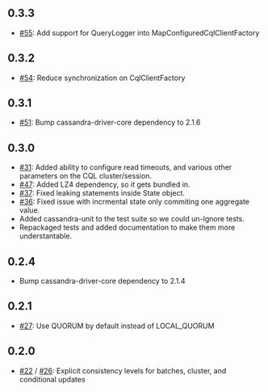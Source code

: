 ## 0.3.3

* [#55][]: Add support for QueryLogger into MapConfiguredCqlClientFactory

[#55]: https://github.com/hmsonline/storm-cassandra-cql/issues/55

## 0.3.2

* [#54][]: Reduce synchronization on CqlClientFactory

[#54]: https://github.com/hmsonline/storm-cassandra-cql/issues/54

## 0.3.1

* [#51][]: Bump cassandra-driver-core dependency to 2.1.6

[#51]: https://github.com/hmsonline/storm-cassandra-cql/issues/51

## 0.3.0

* [#31][]: Added ability to configure read timeouts, and various other parameters on the CQL cluster/session.
* [#47][]: Added LZ4 dependency, so it gets bundled in.
* [#37][]: Fixed leaking statements inside State object.
* [#36][]: Fixed issue with incrmental state only commiting one aggregate value.
* Added cassandra-unit to the test suite so we could un-Ignore tests.
* Repackaged tests and added documentation to make them more understantable.

[#31]: https://github.com/hmsonline/storm-cassandra-cql/issues/31
[#36]: https://github.com/hmsonline/storm-cassandra-cql/issues/36
[#37]: https://github.com/hmsonline/storm-cassandra-cql/issues/37
[#47]: https://github.com/hmsonline/storm-cassandra-cql/issues/47

## 0.2.4

* Bump cassandra-driver-core dependency to 2.1.4

## 0.2.1

* [#27][]: Use QUORUM by default instead of LOCAL_QUORUM

## 0.2.0

* [#22][] / [#26][]: Explicit consistency levels for batches, cluster, and conditional updates

[#22]: https://github.com/hmsonline/storm-cassandra-cql/issues/22
[#26]: https://github.com/hmsonline/storm-cassandra-cql/issues/26
[#27]: https://github.com/hmsonline/storm-cassandra-cql/issues/27

